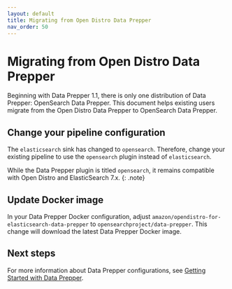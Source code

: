 ```yaml
---
layout: default
title: Migrating from Open Distro Data Prepper
nav_order: 50
---
```


# Migrating from Open Distro Data Prepper

Beginning with Data Prepper 1.1, there is only one distribution of Data Prepper: OpenSearch Data Prepper. This document helps existing users migrate from the Open Distro Data Prepper to OpenSearch Data Prepper.

## Change your pipeline configuration

The `elasticsearch` sink has changed to `opensearch`. Therefore, change your existing pipeline to use the `opensearch` plugin instead of `elasticsearch`.

While the Data Prepper plugin is titled `opensearch`, it remains compatible with Open Distro and ElasticSearch 7.x.
{: .note}

## Update Docker image

In your Data Prepper Docker configuration, adjust `amazon/opendistro-for-elasticsearch-data-prepper` to `opensearchproject/data-prepper`. This change will download the latest Data Prepper Docker image.

## Next steps

For more information about Data Prepper configurations, see [Getting Started with Data Prepper]({{site.url}}{{site.baseurl}}/clients/data-prepper/get-started/).
